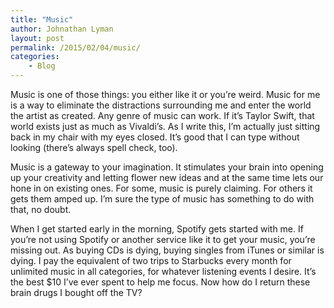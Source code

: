 ```yaml
---
title: "Music"
author: Johnathan Lyman
layout: post
permalink: /2015/02/04/music/
categories:
    - Blog
---
```


Music is one of those things: you either like it or you’re weird. Music for me is a way to eliminate the distractions surrounding me and enter the world the artist as created. Any genre of music can work. If it’s Taylor Swift, that world exists just as much as Vivaldi’s. As I write this, I’m actually just sitting back in my chair with my eyes closed. It’s good that I can type without looking (there’s always spell check, too).

Music is a gateway to your imagination. It stimulates your brain into opening up your creativity and letting flower new ideas and at the same time lets our hone in on existing ones. For some, music is purely claiming. For others it gets them amped up. I’m sure the type of music has something to do with that, no doubt.&nbsp;

When I get started early in the morning, Spotify gets started with me. If you’re not using Spotify or another service like it to get your music, you’re missing out. As buying CDs is dying, buying singles from iTunes or similar is dying. I pay the equivalent of two trips to Starbucks every month for unlimited music in all categories, for whatever listening events I desire. It’s the best $10 I’ve ever spent to help me focus. Now how do I return these brain drugs I bought off the TV?

